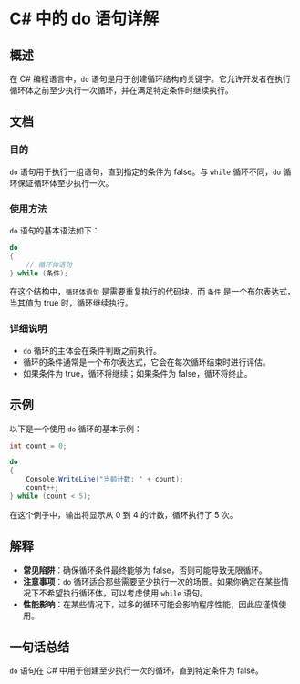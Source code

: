 <!--
Meta Description: # C# 中的 do 语句详解 ## 概述 在 C# 编程语言中，`do` 语句是用于创建循环结构的关键字。它允许开发者在执行循环体之前至少执行一次循环，并在满足特定条件时继续执行。 ## 文档 ### 目的 `do` 语句用于执行一组语句，直到指定的条件为 false。与 `while` 循环不同...
Meta Keywords: false, while, count, csharp, 循环体语句
-->

# C# 中的 do 语句详解

## 概述
在 C# 编程语言中，`do` 语句是用于创建循环结构的关键字。它允许开发者在执行循环体之前至少执行一次循环，并在满足特定条件时继续执行。

## 文档
### 目的
`do` 语句用于执行一组语句，直到指定的条件为 false。与 `while` 循环不同，`do` 循环保证循环体至少执行一次。

### 使用方法
`do` 语句的基本语法如下：

```csharp
do
{
    // 循环体语句
} while (条件);
```

在这个结构中，`循环体语句` 是需要重复执行的代码块，而 `条件` 是一个布尔表达式，当其值为 true 时，循环继续执行。

### 详细说明
- `do` 循环的主体会在条件判断之前执行。
- 循环的条件通常是一个布尔表达式，它会在每次循环结束时进行评估。
- 如果条件为 true，循环将继续；如果条件为 false，循环将终止。

## 示例
以下是一个使用 `do` 循环的基本示例：

```csharp
int count = 0;

do
{
    Console.WriteLine("当前计数: " + count);
    count++;
} while (count < 5);
```

在这个例子中，输出将显示从 0 到 4 的计数，循环执行了 5 次。

## 解释
- **常见陷阱**：确保循环条件最终能够为 false，否则可能导致无限循环。
- **注意事项**：`do` 循环适合那些需要至少执行一次的场景。如果你确定在某些情况下不希望执行循环体，可以考虑使用 `while` 语句。
- **性能影响**：在某些情况下，过多的循环可能会影响程序性能，因此应谨慎使用。

## 一句话总结
`do` 语句在 C# 中用于创建至少执行一次的循环，直到特定条件为 false。
